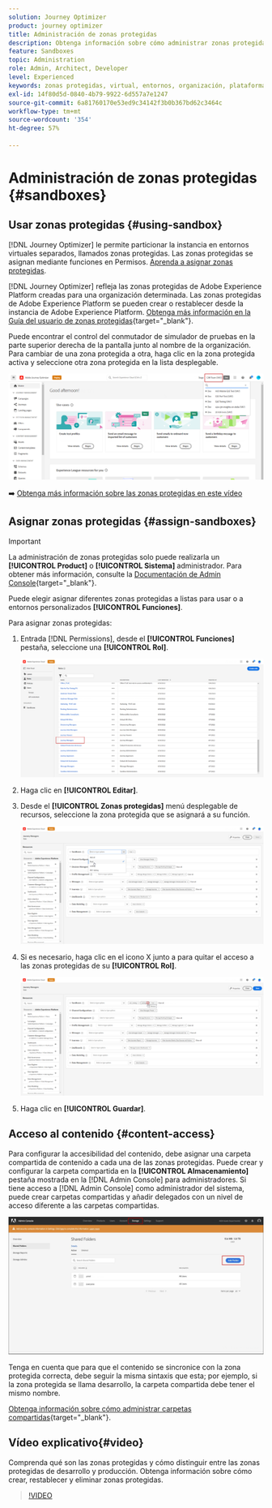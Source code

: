```yaml
---
solution: Journey Optimizer
product: journey optimizer
title: Administración de zonas protegidas
description: Obtenga información sobre cómo administrar zonas protegidas
feature: Sandboxes
topic: Administration
role: Admin, Architect, Developer
level: Experienced
keywords: zonas protegidas, virtual, entornos, organización, plataforma
exl-id: 14f80d5d-0840-4b79-9922-6d557a7e1247
source-git-commit: 6a81760170e53ed9c34142f3b0b367bd62c3464c
workflow-type: tm+mt
source-wordcount: '354'
ht-degree: 57%

---
```


# Administración de zonas protegidas {#sandboxes}

## Usar zonas protegidas {#using-sandbox}

[!DNL Journey Optimizer] le permite particionar la instancia en entornos virtuales separados, llamados zonas protegidas.
Las zonas protegidas se asignan mediante funciones en Permisos. [Aprenda a asignar zonas protegidas](permissions.md#create-product-profile).

[!DNL Journey Optimizer] refleja las zonas protegidas de Adobe Experience Platform creadas para una organización determinada.
Las zonas protegidas de Adobe Experience Platform se pueden crear o restablecer desde la instancia de Adobe Experience Platform. [Obtenga más información en la Guía del usuario de zonas protegidas](https://experienceleague.adobe.com/docs/experience-platform/sandbox/ui/user-guide.html?lang=es){target="_blank"}.

Puede encontrar el control del conmutador de simulador de pruebas en la parte superior derecha de la pantalla junto al nombre de la organización. Para cambiar de una zona protegida a otra, haga clic en la zona protegida activa y seleccione otra zona protegida en la lista desplegable.

![](assets/sandbox_5.png)

➡️ [Obtenga más información sobre las zonas protegidas en este vídeo](#video)

## Asignar zonas protegidas {#assign-sandboxes}

>[!IMPORTANT]
>
> La administración de zonas protegidas solo puede realizarla un **[!UICONTROL Product]** o **[!UICONTROL Sistema]** administrador. Para obtener más información, consulte la [Documentación de Admin Console](https://helpx.adobe.com/enterprise/admin-guide.html/enterprise/using/admin-roles.ug.html){target="_blank"}.

Puede elegir asignar diferentes zonas protegidas a listas para usar o a entornos personalizados **[!UICONTROL Funciones]**.

Para asignar zonas protegidas:

1. Entrada [!DNL Permissions], desde el **[!UICONTROL Funciones]** pestaña, seleccione una **[!UICONTROL Rol]**.

   ![](assets/sandbox_1.png)

1. Haga clic en **[!UICONTROL Editar]**.

1. Desde el **[!UICONTROL Zonas protegidas]** menú desplegable de recursos, seleccione la zona protegida que se asignará a su función.

   ![](assets/sandbox_3.png)

1. Si es necesario, haga clic en el icono X junto a para quitar el acceso a las zonas protegidas de su **[!UICONTROL Rol]**.

   ![](assets/sandbox_4.png)

1. Haga clic en **[!UICONTROL Guardar]**.

## Acceso al contenido {#content-access}

Para configurar la accesibilidad del contenido, debe asignar una carpeta compartida de contenido a cada una de las zonas protegidas. Puede crear y configurar la carpeta compartida en la **[!UICONTROL Almacenamiento]** pestaña mostrada en la [!DNL Admin Console] para administradores. Si tiene acceso a [!DNL Admin Console] como administrador del sistema, puede crear carpetas compartidas y añadir delegados con un nivel de acceso diferente a las carpetas compartidas.

![](assets/do-not-localize/content_access.png)

Tenga en cuenta que para que el contenido se sincronice con la zona protegida correcta, debe seguir la misma sintaxis que esta; por ejemplo, si la zona protegida se llama desarrollo, la carpeta compartida debe tener el mismo nombre.

[Obtenga información sobre cómo administrar carpetas compartidas](https://helpx.adobe.com/es/enterprise/admin-guide.html/enterprise/using/manage-adobe-storage.ug.html){target="_blank"}.

## Vídeo explicativo{#video}

Comprenda qué son las zonas protegidas y cómo distinguir entre las zonas protegidas de desarrollo y producción. Obtenga información sobre cómo crear, restablecer y eliminar zonas protegidas.

>[!VIDEO](https://video.tv.adobe.com/v/334355?quality=12)
